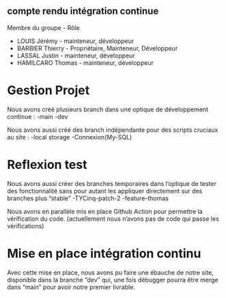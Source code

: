## compte rendu intégration continue 

Membre du groupe - Rôle
- LOUIS Jérémy - mainteneur, développeur
- BARBIER Thierry - Propriétaire, Mainteneur, Développeur
- LASSAL Justin - mainteneur, développeur
- HAMILCARO Thomas - mainteneur, développeur

# Gestion Projet

Nous avons créé plusieurs branch dans une optique de développement continue : 
-main
-dev

Nous avons aussi créé des branch indépendante pour des scripts cruciaux au site : 
-local storage
-Connexion(My-SQL)

# Reflexion test

Nous avons aussi créer des branches temporaires dans l’optique de tester des fonctionnalité sans pour autant les appliquer directement sur des branches plus “stable”
-TYCinq-patch-2
-feature-thomas

Nous avons en parallèle mis en place Github Action pour permettre la vérification du code.
(actuellement nous n’avons pas de code qui passe les vérifications)

# Mise en place intégration continu

Avec cette mise en place, nous avons pu faire une ébauche de notre site, disponible dans la branche “dev” qui, une fois débugger pourra être merge dans “main” pour avoir notre premier livrable.